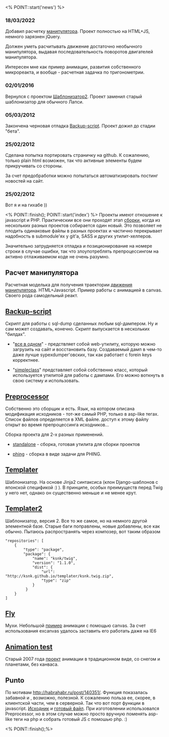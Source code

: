 <% POINT::start('news') %>
### 18/03/2022

Добавил расчетку [манипулятора](https://ksnk.github.io/rhand). 
Проект полностью на HTML+JS, немного зарязнен jQuery.
            
Должен уметь расчитывать движение достаточно необычного манипулятора, выдавая 
последовательность поворотов двигателей манипулятора.

Интересен мне как пример анимации, развития собственного микрореакта, 
и вообще - расчетная задачка по тригонометрии.

### 02/01/2016

Вернулся с проектом [Шаблонизатор2](http://github.com/Ksnk/RPN). Проект заменил старый шаблонизатор для обычного Лапси.

### 05/03/2012

Закончена черновая отладка [Backup-script](http://github.com/Ksnk/Backup-script). Проект дожил до стадии "бета".

### 25/02/2012

Cделана попытка портировать страничку на github. К сожалению, только plain html возможен, так что активные элементы будем прикручивать со стороны.

За счет предобработки можно попытаться автоматизировать постинг новостей на сайт.
### 25/02/2012

Вот я и на гихабе ))

<% POINT::finish(); POINT::start('index') %>
Проекты имеют отношение к javascript и PHP. Практическии все они проходят этап [сборки](#preprocessor), когда из нескольких разных проектов собирается один новый.
Это позволяет не плодить одинаковые файлы в разных проектах и частично перекрывает надобность в submodule'ях у git'а, SASS и других утилит-хелперов.

Значительно затрудняется отладка и позиционирование на номере строки в случае ошибки, так что злоупотреблять препроцессингом на активно отлаживаемом коде не очень разумно.
## Расчет манипулятора

<a name="rhand"></a>
Расчетная моделька для получения траектории [движения манипулятора](rhand/). HTML+Javascript. Пример работы с анимацией в canvas. Своего рода самодельный реакт.

## [Backup-script](http://github.com/Ksnk/Backup-script) ##
<a name="Backup"></a>
Скрипт для работы с sql-dump сделанных любым sql-дампером. Ну и сам может создавать, конечно. Скрипт выпускается в нескольких "билдах".

* "[все в одном](http://ksnk.github.io/backup-script/allinone.tar.gz)" - предствляет собой web-утилиту, которую можно загрузить на сайт и восстановить базу. Создаваемый дамп в чем-то даже лучше sypexdumper'овских, так как работает с forein keys корректнее.

* "[simpleclass](http://ksnk.github.io/backup-script/simpleclass.tar.gz)" представляет собой собственно класс, который используется утилитой для работы с дампами. Его можно воткнуть в свою систему и использовать.

## [Preprocessor](http://github.com/Ksnk/Preprocessor) ##
<a name="preprocessor"></a>
Собственно это сборщик и есть. Язык, на котором описана модификация исходников - тот-же самый PHP, только в asp-like тегах. Список файлов определяется в XML файле. доступ к этому файлу открыт во время препроцессинга исходников...

Сборка проекта для 2-х разных применений.

* [standalone](http://ksnk.github.io/preprocessor/preprocessor.tar.gz) - сборка, готовая утилита для сборки проектов

* [phing](http://ksnk.github.io/preprocessor/preprocessor.phing.tar.gz) - сборка в виде задачи для PHING.

## [Templater](http://github.com/Ksnk/templater) ##
<a name="templater"></a>
Шаблонизатор. На основе Jinja2 синтаксиса (клон Django-шаблонов с японской спецификой :) ).  В принципе, особых преимуществ перед Twig у него нет, однако он существенно меньше и не менее крут.

## [Templater2](http://github.com/Ksnk/RPN) ##
<a name="templater2"></a>
Шаблонизатор, версия 2. Все то же самое, но на немного другой элементной базе. Старые баги поправлены, новые добавлены, все как обычно.
Пытаюсь распространять через композер, вот таким образом

    "repositories": [
        {
            "type": "package",
            "package": {
                "name": "ksnk/twig",
                "version": "1.1.0",
                "dist": {
                    "url": "http://ksnk.github.io/templater/ksnk.twig.zip",
                    "type": "zip"
                }
             }
        }
    ]



## [Fly](http://github.com/Ksnk/Fly) ##
<a name="fly"></a>
Мухи. Небольшой [пример](Fly/) анимации с помощью canvas. За счет использования excanvas удалось заставить его работать даже на IE6

## [Animation test](http://github.com/Ksnk/show) ##
<a name="show"></a>
Старый 2007 года [проект](show/) анимации в традиционном виде, со снегом и планетами, без канваса.

## Punto ##
<a name="punto"></a>
По мотивам <http://habrahabr.ru/post/140351/>.
Функция показалась забавной и , возможно, полезной. К сожалению польза ее, скорее, в клиентской части, чем в серверной. Так что вот порт функции в javascript.
[Исходник](punto/punto.js.php) и [готовый файл](punto/punto.js). При изготовлении использовался Preprocessor, но в этом случае можно просто вручную поменять asp-like теги на php и собрать готовый JS с помошью php. :)

<% POINT::finish();%>
